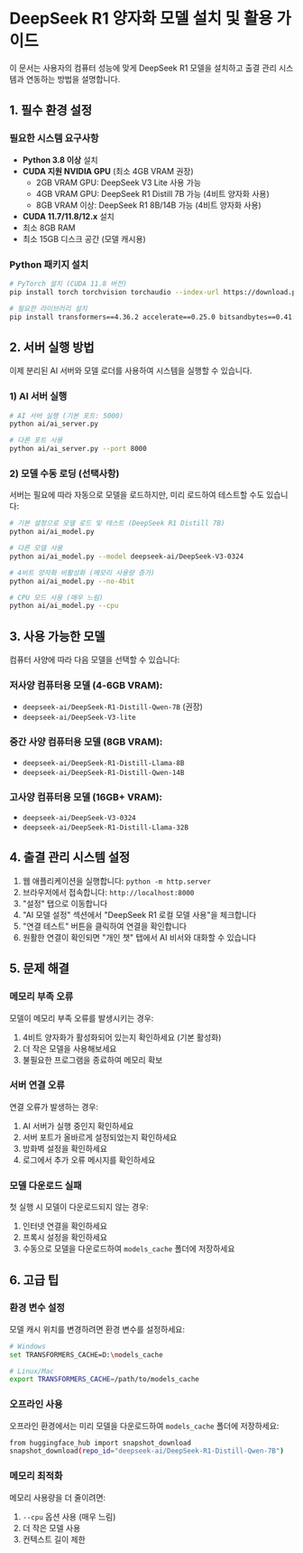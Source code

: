 # DeepSeek R1 양자화 모델 설치 및 활용 가이드

이 문서는 사용자의 컴퓨터 성능에 맞게 DeepSeek R1 모델을 설치하고 출결 관리 시스템과 연동하는 방법을 설명합니다.

## 1. 필수 환경 설정

### 필요한 시스템 요구사항
- **Python 3.8 이상** 설치
- **CUDA 지원 NVIDIA GPU** (최소 4GB VRAM 권장)
  - 2GB VRAM GPU: DeepSeek V3 Lite 사용 가능
  - 4GB VRAM GPU: DeepSeek R1 Distill 7B 가능 (4비트 양자화 사용)
  - 8GB VRAM 이상: DeepSeek R1 8B/14B 가능 (4비트 양자화 사용)
- **CUDA 11.7/11.8/12.x** 설치 
- 최소 8GB RAM
- 최소 15GB 디스크 공간 (모델 캐시용)

### Python 패키지 설치

```bash
# PyTorch 설치 (CUDA 11.8 버전)
pip install torch torchvision torchaudio --index-url https://download.pytorch.org/whl/cu118

# 필요한 라이브러리 설치 
pip install transformers==4.36.2 accelerate==0.25.0 bitsandbytes==0.41.1 sentencepiece flask flask-cors
```

## 2. 서버 실행 방법

이제 분리된 AI 서버와 모델 로더를 사용하여 시스템을 실행할 수 있습니다.

### 1) AI 서버 실행

```bash
# AI 서버 실행 (기본 포트: 5000)
python ai/ai_server.py

# 다른 포트 사용
python ai/ai_server.py --port 8000
```

### 2) 모델 수동 로딩 (선택사항)

서버는 필요에 따라 자동으로 모델을 로드하지만, 미리 로드하여 테스트할 수도 있습니다:

```bash
# 기본 설정으로 모델 로드 및 테스트 (DeepSeek R1 Distill 7B)
python ai/ai_model.py

# 다른 모델 사용
python ai/ai_model.py --model deepseek-ai/DeepSeek-V3-0324

# 4비트 양자화 비활성화 (메모리 사용량 증가)
python ai/ai_model.py --no-4bit

# CPU 모드 사용 (매우 느림)
python ai/ai_model.py --cpu
```

## 3. 사용 가능한 모델

컴퓨터 사양에 따라 다음 모델을 선택할 수 있습니다:

### 저사양 컴퓨터용 모델 (4-6GB VRAM):
- `deepseek-ai/DeepSeek-R1-Distill-Qwen-7B` (권장)
- `deepseek-ai/DeepSeek-V3-lite`

### 중간 사양 컴퓨터용 모델 (8GB VRAM):
- `deepseek-ai/DeepSeek-R1-Distill-Llama-8B`
- `deepseek-ai/DeepSeek-R1-Distill-Qwen-14B`

### 고사양 컴퓨터용 모델 (16GB+ VRAM):
- `deepseek-ai/DeepSeek-V3-0324`
- `deepseek-ai/DeepSeek-R1-Distill-Llama-32B`

## 4. 출결 관리 시스템 설정

1. 웹 애플리케이션을 실행합니다: `python -m http.server`
2. 브라우저에서 접속합니다: `http://localhost:8000`
3. "설정" 탭으로 이동합니다
4. "AI 모델 설정" 섹션에서 "DeepSeek R1 로컬 모델 사용"을 체크합니다
5. "연결 테스트" 버튼을 클릭하여 연결을 확인합니다
6. 원활한 연결이 확인되면 "개인 챗" 탭에서 AI 비서와 대화할 수 있습니다

## 5. 문제 해결

### 메모리 부족 오류
모델이 메모리 부족 오류를 발생시키는 경우:
1. 4비트 양자화가 활성화되어 있는지 확인하세요 (기본 활성화)
2. 더 작은 모델을 사용해보세요
3. 불필요한 프로그램을 종료하여 메모리 확보

### 서버 연결 오류
연결 오류가 발생하는 경우:
1. AI 서버가 실행 중인지 확인하세요
2. 서버 포트가 올바르게 설정되었는지 확인하세요
3. 방화벽 설정을 확인하세요
4. 로그에서 추가 오류 메시지를 확인하세요

### 모델 다운로드 실패
첫 실행 시 모델이 다운로드되지 않는 경우:
1. 인터넷 연결을 확인하세요
2. 프록시 설정을 확인하세요
3. 수동으로 모델을 다운로드하여 `models_cache` 폴더에 저장하세요

## 6. 고급 팁

### 환경 변수 설정
모델 캐시 위치를 변경하려면 환경 변수를 설정하세요:
```bash
# Windows
set TRANSFORMERS_CACHE=D:\models_cache

# Linux/Mac
export TRANSFORMERS_CACHE=/path/to/models_cache
```

### 오프라인 사용
오프라인 환경에서는 미리 모델을 다운로드하여 `models_cache` 폴더에 저장하세요:
```bash
from huggingface_hub import snapshot_download
snapshot_download(repo_id="deepseek-ai/DeepSeek-R1-Distill-Qwen-7B")
```

### 메모리 최적화
메모리 사용량을 더 줄이려면:
1. `--cpu` 옵션 사용 (매우 느림)
2. 더 작은 모델 사용
3. 컨텍스트 길이 제한 